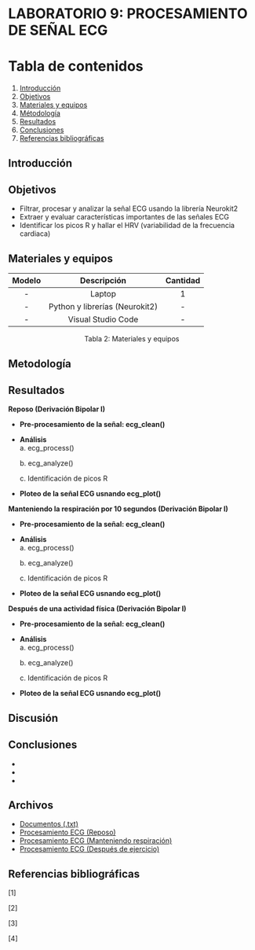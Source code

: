 # **LABORATORIO 9: PROCESAMIENTO DE SEÑAL ECG**
# **Tabla de contenidos**

1. [Introducción](#id1)
2. [Objetivos](#id2)
3. [Materiales y equipos](#id3)
4. [Métodología](#id4)
5. [Resultados](#id5)
6. [Conclusiones](#id6)
7. [Referencias bibliográficas](#id7)

## **Introducción** <a name="id1"></a>
  
## **Objetivos** <a name="id2"></a>
* Filtrar, procesar y analizar la señal ECG usando la librería Neurokit2
* Extraer y evaluar características importantes de las señales ECG
* Identificar los picos R y hallar el HRV (variabilidad de la frecuencia cardiaca)

## **Materiales y equipos** <a name="id3"></a>
<div align="center">
   
|  **Modelo**  | **Descripción** | **Cantidad** |
|:------------:|:---------------:|:------------:|
|       -      |      Laptop     |       1      |
| - |   Python y librerías (Neurokit2)  |       -      |
| - |   Visual Studio Code  |       -      |
<div align="center"> Tabla 2: Materiales y equipos</i></div>

</div>

## **Metodología** <a name="id4"></a>

## **Resultados** <a name="id5"></a>
**Reposo (Derivación Bipolar I)**
  - **Pre-procesamiento de la señal: ecg_clean()**
    
  - **Análisis**\
    a. ecg_process()

    b. ecg_analyze()

    c. Identificación de picos R
    
  - **Ploteo de la señal ECG usnando ecg_plot()**

**Manteniendo la respiración por 10 segundos (Derivación Bipolar I)**
  - **Pre-procesamiento de la señal: ecg_clean()**
    
  - **Análisis**\
    a. ecg_process()

    b. ecg_analyze()

    c. Identificación de picos R
    
  - **Ploteo de la señal ECG usnando ecg_plot()**

**Después de una actividad física (Derivación Bipolar I)**
  - **Pre-procesamiento de la señal: ecg_clean()**
    
  - **Análisis**\
    a. ecg_process()

    b. ecg_analyze()

    c. Identificación de picos R
    
  - **Ploteo de la señal ECG usnando ecg_plot()**

## **Discusión**

## **Conclusiones** <a name="id6">
   - 
   - 
   - 

## **Archivos** 
- [Documentos (.txt)](https://github.com/DianaCortezL/ISB-Grupo-5/tree/7c6ef550649274b69b6c0ab7dcd442e831e8bcb9/Otros/Archivos_varios/Lab5_ECG)
- [Procesamiento ECG (Reposo)](https://github.com/DianaCortezL/ISB-Grupo-5/blob/61c077b132e80fc61da74c910ea39de3dd4c005c/ISB/Laboratorios/Lab10%20-%20Procesamiento%20de%20ECG/nuevodelnuevo.ipynb)
- [Procesamiento ECG (Manteniendo respiración)](https://github.com/DianaCortezL/ISB-Grupo-5/blob/61c077b132e80fc61da74c910ea39de3dd4c005c/ISB/Laboratorios/Lab10%20-%20Procesamiento%20de%20ECG/ManteniedoRespiracionD1.ipynb)
- [Procesamiento ECG (Después de ejercicio)](https://github.com/DianaCortezL/ISB-Grupo-5/blob/61c077b132e80fc61da74c910ea39de3dd4c005c/ISB/Laboratorios/Lab10%20-%20Procesamiento%20de%20ECG/EjercicioD1.ipynb)

## **Referencias bibliográficas** <a name="id7"></a>
[1] 

[2] 
 
[3] 

[4]
